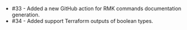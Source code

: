 - #33 - Added a new GitHub action for RMK commands documentation generation.
- #34 - Added support Terraform outputs of boolean types.
